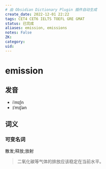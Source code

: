 ```yaml
---
# 由 Obsidian Dictionary Plugin 插件自动生成
create_date: 2022-12-01 22:22
tags: CET4 CET6 IELTS TOEFL GRE GMAT
status: 已完成 
aliases: emission, emissions
notes: False
ZK: 
category: 
uid: 
---
```


# emission

## 发音

- iˈmɪʃn
- ɪˈmɪʃən

## 词义

### 可变名词

散发;释放;放射

> 二氧化碳等气体的排放应该稳定在当前水平。




